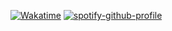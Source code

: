 [![Wakatime](https://github-readme-stats.vercel.app/api/wakatime?username=norictech)](https://github.com/anuraghazra/github-readme-stats)
[![spotify-github-profile](https://spotify-github-profile.vercel.app/api/view?uid=45yc0u5bhjldoswyfev2db2lb&cover_image=true&theme=default)](https://spotify-github-profile.vercel.app/api/view?uid=45yc0u5bhjldoswyfev2db2lb&redirect=true)
<!-- ![Spotify](https://spotify-recently-played-readme.vercel.app/api?user=45yc0u5bhjldoswyfev2db2lb&count=10) -->
